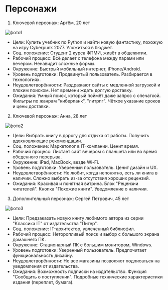# Персонажи
1) Ключевой персонаж: Артём, 20 лет
   
![фото1](https://github.com/user-attachments/assets/c1d8473b-3a0e-4504-a6c0-45e59e086252)
-	Цели: Купить учебник по Python и найти новую фантастику, похожую на игру Cyberpunk 2077. Уложиться в бюджет.
-	Соц. положение: Студент 2 курса ФПМИ, живёт в общежитии.
-	Рабочий процесс: Всё делает с телефона между парами или вечером. Ненавидит сложные формы.
-	Окружение: Быстрый мобильный интернет, iPhone/Android.
-	Уровень подготовки: Продвинутый пользователь. Разбирается в технологиях.
-	Неудовлетворённости: Раздражают сайты с медленной загрузкой и плохим поиском. Нет времени ждать долгую доставку.
-	Ожидания: Умный поиск, который поймёт даже запрос с опечаткой. Фильтры по жанрам "киберпанк", "литрпг". Чёткое указание сроков и цены доставки.  
2) Ключевой персонаж: Анна, 28 лет
 	
![фото2](https://github.com/user-attachments/assets/fe312b8e-c76a-47ac-915a-44f2563020c4)
- Цели: Выбрать книгу в дорогу для отдыха от работы. Получить вдохновляющие рекомендации.
- Соц. положение: Маркетолог в IT-компании. Ценит время.
- Рабочий процесс: Листает сайт вечером с планшета или во время обеденного перерыва.
- Окружение: iPad, MacBook, везде Wi-Fi.
- Уровень подготовки: Уверенный пользователь. Ценит дизайн и UX.
- Неудовлетворённости: Не любит, когда непонятно, есть ли книга в наличии. Сложно выбрать из-за отсутствия хороших рецензий.
- Ожидания: Красивая и понятная витрина. Блок "Рецензии читателей". Кнопка "Похожие книги". Уведомление о наличии.  
3) Дополнительный персонаж: Сергей Петрович, 45 лет
  
![фото3](https://github.com/user-attachments/assets/3e5671e3-a378-4585-811d-a27244c3b83a)
- Цели: Предзаказать новую книгу любимого автора из серии "Классика IT" от издательства "Питер".
- Соц. положение: IT-архитектор, увлеченный библиофил.
- Рабочий процесс: Неторопливый поиск и выбор с большого экрана домашнего ПК.
- Окружение: Стационарный ПК с большим монитором, Windows.
- Уровень подготовки: Уверенный пользователь. Предпочитает функциональность дизайну.
- Неудовлетворённости: Не все магазины позволяют подписаться на уведомления от издательства.
- Ожидания: Возможность подписки на издательство. Функция "Сообщить о поступлении". Подробные технические характеристики издания (переплет, бумага).
